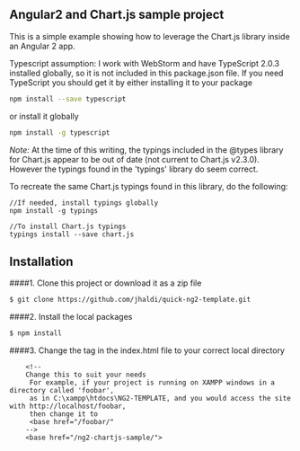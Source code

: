 ## Angular2 and Chart.js sample project

This is a simple example showing how to leverage the Chart.js library inside an Angular 2 app.

Typescript assumption:  I work with WebStorm and have TypeScript 2.0.3 installed globally, so it is not included in this package.json file.
If you need TypeScript you should get it by either installing it to your package
```sh
npm install --save typescript
```
or install it globally
```sh
npm install -g typescript 
```

*Note:* At the time of this writing, the typings included in the @types library for Chart.js appear to be out of date (not current to Chart.js v2.3.0).  However the typings found in the 'typings' library do seem correct.  

To recreate the same Chart.js typings found in this library, do the following:
  
```
//If needed, install typings globally
npm install -g typings

//To install Chart.js typings
typings install --save chart.js
```

## Installation
####1. Clone this project or download it as a zip file

```sh
$ git clone https://github.com/jhaldi/quick-ng2-template.git
```

####2. Install the local packages
 
```sh
$ npm install
```

####3. Change the <base href> tag in the index.html file to your correct local directory

```
    <!--
    Change this to suit your needs
     For example, if your project is running on XAMPP windows in a directory called 'foobar',
     as in C:\xampp\htdocs\NG2-TEMPLATE, and you would access the site with http://localhost/foobar,
     then change it to
     <base href="/foobar/"
    -->
    <base href="/ng2-chartjs-sample/">
```